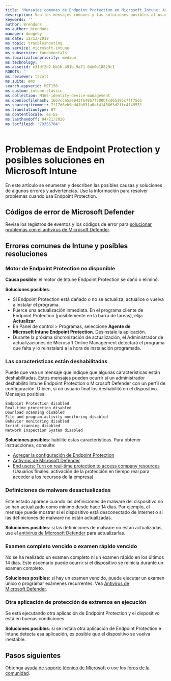 ```yaml
---
title: 'Mensajes comunes de Endpoint Protection en Microsoft Intune: Azure | Microsoft Docs'
description: Vea los mensajes comunes y las soluciones posibles al usar y solucionar problemas de Endpoint Protection y Microsoft Defender en Microsoft Intune.
keywords: ''
author: Brenduns
ms.author: brenduns
manager: dougeby
ms.date: 11/13/2019
ms.topic: troubleshooting
ms.service: microsoft-intune
ms.subservice: fundamentals
ms.localizationpriority: medium
ms.technology: ''
ms.assetid: e31df2d2-bb1b-491b-9a71-04e0b18829c1
ROBOTS: ''
ms.reviewer: tscott
ms.suite: ems
search.appverid: MET150
ms.custom: intune-classic
ms.collection: M365-identity-device-management
ms.openlocfilehash: 16b7cc65ae043fb48b7f500bfcd65195c7ff7561
ms.sourcegitcommit: 7f17d6eb9dd41b031a6af4148863d2ffc4f49551
ms.translationtype: HT
ms.contentlocale: es-ES
ms.lasthandoff: 04/21/2020
ms.locfileid: "79355704"
---
```

# <a name="endpoint-protection-issues-and-possible-solutions-in-microsoft-intune"></a>Problemas de Endpoint Protection y posibles soluciones en Microsoft Intune

En este artículo se enumeran y describen las posibles causas y soluciones de algunos errores y advertencias. Use la información para resolver problemas cuando usa Endpoint Protection.

## <a name="microsoft-defender-error-codes"></a>Códigos de error de Microsoft Defender

Revise los registros de eventos y los códigos de error para [solucionar problemas con el antivirus de Microsoft Defender](https://docs.microsoft.com/windows/security/threat-protection/windows-defender-antivirus/troubleshoot-windows-defender-antivirus).

## <a name="common-intune-errors-and-possible-resolutions"></a>Errores comunes de Intune y posibles resoluciones

### <a name="endpoint-protection-engine-unavailable"></a>Motor de Endpoint Protection no disponible

**Causa posible**: el motor de Intune Endpoint Protection se dañó o eliminó.

**Soluciones posibles**:

- Si Endpoint Protection está dañado o no se actualiza, actualice o vuelva a instalar el programa.
- Fuerce una actualización inmediata. En el programa cliente de Endpoint Protection (posiblemente en la barra de tareas), elija **Actualizar**.
- En Panel de control > Programas, seleccione **Agente de Microsoft Intune Endpoint Protection**. Desinstale la aplicación.
- Durante la próxima sincronización de actualización, el Administrador de actualizaciones de Microsoft Online Management detectará el programa que falta y lo reinstalará a la hora de instalación programada.

### <a name="features-are-disabled"></a>Las características están deshabilitadas

Puede que vea un mensaje que indique que algunas características están deshabilitadas. Estos mensajes pueden ocurrir si un administrador deshabilitó Intune Endpoint Protection o Microsoft Defender con un perfil de configuración. O bien, si un usuario final los deshabilitó en el dispositivo. Mensajes posibles:

`Endpoint Protection disabled`  
`Real-time protection disabled`  
`Download scanning disabled`  
`File and program activity monitoring disabled`  
`Behavior monitoring disabled`  
`Script scanning disabled`  
`Network Inspection System disabled`  

**Soluciones posibles**: habilite estas características. Para obtener instrucciones, consulte:

- [Agregar la configuración de Endpoint Protection](../protect/endpoint-protection-configure.md)
- [Antivirus de Microsoft Defender](../configuration/device-restrictions-windows-10.md#microsoft-defender-antivirus)
- [End users: Turn on real-time protection to access company resources](../user-help/turn-on-defender-windows.md) (Usuarios finales: activación de la protección en tiempo real para acceder a los recursos de la empresa)

### <a name="malware-definitions-out-of-date"></a>Definiciones de malware desactualizadas

Este estado aparece cuando las definiciones de malware del dispositivo no se han actualizado como mínimo desde hace 14 días. Por ejemplo, el mensaje puede mostrar si el dispositivo está desconectado de Internet o si las definiciones de malware no están actualizadas.

**Soluciones posibles**: si las definiciones de malware no están actualizadas, use el [antivirus de Microsoft Defender](../configuration/device-restrictions-windows-10.md#microsoft-defender-antivirus) para actualizarlas.

### <a name="full-scan-overdue-or-quick-scan-overdue"></a>Examen completo vencido o examen rápido vencido

No se ha realizado un examen completo ni un examen rápido en los últimos 14 días. Este escenario puede ocurrir si el dispositivo se reinicia durante un examen completo.

**Soluciones posibles**: si hay un examen vencido, puede ejecutar un examen único o programar exámenes recurrentes. Vea [Antivirus de Microsoft Defender](../configuration/device-restrictions-windows-10.md#microsoft-defender-antivirus).

### <a name="another-endpoint-protection-application-running"></a>Otra aplicación de protección de extremos en ejecución

Se está ejecutando otra aplicación de Endpoint Protection y el dispositivo está en buenas condiciones.

**Soluciones posibles**: si se instala otra aplicación de Endpoint Protection e Intune detecta esa aplicación, es posible que el dispositivo se vuelva inestable.

## <a name="next-steps"></a>Pasos siguientes

Obtenga [ayuda de soporte técnico de Microsoft](get-support.md) o use los [foros de la comunidad](https://social.technet.microsoft.com/Forums/en-US/home?category=microsoftintune).
